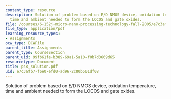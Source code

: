 ```yaml
---
content_type: resource
description: Solution of problem based on E/D NMOS device, oxidation temperature,
  time and ambient needed to form the LOCOS and gate oxides.
file: /courses/6-152j-micro-nano-processing-technology-fall-2005/e7c3afb7f6e0efd0ad962c80b501df08_ps8_solution.pdf
file_type: application/pdf
learning_resource_types:
- Assignments
ocw_type: OCWFile
parent_title: Assignments
parent_type: CourseSection
parent_uid: 99fb61fe-b389-69a1-5a10-f0b7d3669d65
resourcetype: Document
title: ps8_solution.pdf
uid: e7c3afb7-f6e0-efd0-ad96-2c80b501df08
---
```

Solution of problem based on E/D NMOS device, oxidation temperature, time and ambient needed to form the LOCOS and gate oxides.

